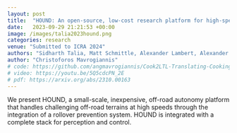 ```yaml
---
layout: post
title:  "HOUND: An open-source, low-cost research platform for high-speed off-road underactuated nonholonomic driving"
date:   2023-09-29 21:21:53 +00:00
image: /images/talia2023hound.png
categories: research
venue: "Submitted to ICRA 2024"
authors: "Sidharth Talia, Matt Schmittle, Alexander Lambert, Alexander Spitzer, Christoforos Mavrogiannis, Siddhartha S. Srinivasa"
author: "Christoforos Mavrogiannis"
# code: https://github.com/angmavrogiannis/Cook2LTL-Translating-Cooking-Recipes-to-Primitive-LTL-Action-Formulae
# video: https://youtu.be/5Q5cdcPN_2E
# pdf: https://arxiv.org/abs/2310.00163
---
```

We present HOUND, a small-scale, inexpensive, off-road autonomy platform that handles challenging off-road terrains at high speeds through the integration of a rollover prevention system. HOUND is integrated with a complete stack for perception and control. 